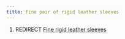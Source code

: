 ```yaml
---
title: Fine pair of rigid leather sleeves
---
```


1.  REDIRECT [Fine rigid leather
    sleeves](Fine_rigid_leather_sleeves "wikilink")